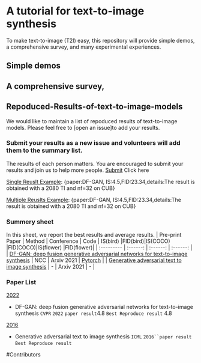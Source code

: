 # A tutorial for text-to-image synthesis
To make text-to-image (T2I) easy, this repository will  provide simple demos, a comprehensive survey, and many experimental experiences. 
## Simple demos

## A comprehensive survey,

## Repoduced-Results-of-text-to-image-models

We would like to maintain a list of repoduced results of text-to-image models. Please feel free to [open an issue]to add your results.

### Submit your results as a new issue and volunteers will add them to the summary list.
The results of each person matters. You are encouraged to submit your results and join us to help more people.
[Submit](https://github.com/senmaoy/Repoduced-Results-of-text-to-image-models/issues/new/choose) Click here

[Single Reuslt Example](https://github.com/senmaoy/Repoduced-Results-of-text-to-image-models/issues/1): {paper:DF-GAN, IS:4.5,FID:23.34,details:The result is obtained with a 2080 TI and nf=32 on CUB}

[Multiple Reuslts Example](https://github.com/senmaoy/Repoduced-Results-of-text-to-image-models/issues/1): {paper:DF-GAN, IS:4.5,FID:23.34,details:The result is obtained with a 2080 TI and nf=32 on CUB}



### <a name="list">Summery sheet</a>
In this sheet, we report the best results and average results.
|    Pre-print Paper    |  Method  |  Conference  |  Code | IS(bird) |FID(bird)|IS(COCO) |FID(COCO)|IS(flower) |FID(flower)|
|  :---------  | :------:  | :------: | :------: |
| [DF-GAN: deep fusion generative adversarial networks for text-to-image synthesis](https://arxiv.org/pdf/2111.11821.pdf) | NCC | Arxiv 2021 | [Pytorch](https://github.com/Hzzone/DeepClustering.SSL) |
| [Generative adversarial text to image synthesis](https://arxiv.org/pdf/2109.12714.pdf) | - | Arxiv 2021 | - |

### <a name="Paper List">Paper List</a>


 <a href="#2022">2022</a>
 - DF-GAN: deep fusion generative adversarial networks for text-to-image synthesis `CVPR` `2022` `paper result`4.8 `Best Reproduce result` 4.8


 <a href="#2016">2016</a>
 - Generative adversarial text to image synthesis  `ICML` `2016``paper result` `Best Reproduce result`


#Contributors





